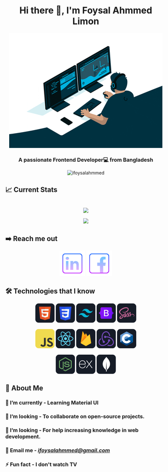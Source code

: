 <div id="header">
  <h1 align="center">Hi there 👋, I'm Foysal Ahmmed Limon</h1>
</div>
<div id="banner" align="center">
  <img src="https://github.com/ifoysalahmmed/ifoysalahmmed/blob/main/images/banner/programmer.gif" />
  <br>
  <h3>A passionate Frontend Developer💻 from Bangladesh</h3>
  <img src="https://komarev.com/ghpvc/?username=ifoysalahmmed&color=008B8B&style=flat-square&label=PROFILE+VIEWS" alt="ifoysalahmmed" />
</div>

## 📈 Current Stats

<div id="stats" align="center">
  <br>
  <img align="center"
    src="https://github-readme-streak-stats.herokuapp.com/?user=ifoysalahmmed&theme=react&hide_border=true&fire=FFA500&currStreakNum=FFA500&ring=FFA500&currStreakLabel=FFA500" />
  <br>
  <br>
  <img src="https://github-readme-stats.vercel.app/api/top-langs?username=ifoysalahmmed&show_icons=true&locale=en&layout=compact&theme=react&hide_border=true" />
</div>

## ➡️ Reach me out

<div id="social" align="center">
  
  [<img height="80" src="https://github.com/ifoysalahmmed/ifoysalahmmed/blob/main/images/social/LinkedIn.png"/>](https://www.linkedin.com/in/ifoysalahmmed/)
  [<img height="80" src="https://github.com/ifoysalahmmed/ifoysalahmmed/blob/main/images/social/Facebook.png"/>](https://www.facebook.com/foysal.amd/)
</div>

## 🛠️ Technologies that I know

<div id="technology" align="center">
  <div>
    <img src="https://github.com/ifoysalahmmed/ifoysalahmmed/blob/main/images/technology/HTML.png"/>
    <img src="https://github.com/ifoysalahmmed/ifoysalahmmed/blob/main/images/technology/css.png"/>
    <img src="https://github.com/ifoysalahmmed/ifoysalahmmed/blob/main/images/technology/tailwind.png"/>
    <img src="https://github.com/ifoysalahmmed/ifoysalahmmed/blob/main/images/technology/bootstrap.png"/>
    <img src="https://github.com/ifoysalahmmed/ifoysalahmmed/blob/main/images/technology/sass.png"/>
  </div>
  <br>
  <div>
    <img src="https://github.com/ifoysalahmmed/ifoysalahmmed/blob/main/images/technology/JavaScript.png"/>
    <img src="https://github.com/ifoysalahmmed/ifoysalahmmed/blob/main/images/technology/react.png"/>
    <img src="https://github.com/ifoysalahmmed/ifoysalahmmed/blob/main/images/technology/firebase.png"/>
    <img src="https://github.com/ifoysalahmmed/ifoysalahmmed/blob/main/images/technology/redux.png"/>
    <img src="https://github.com/ifoysalahmmed/ifoysalahmmed/blob/main/images/technology/c.png"/>
  </div>
  <br>
  <div>
    <img src="https://github.com/ifoysalahmmed/ifoysalahmmed/blob/main/images/technology/node.png"/>
    <img src="https://github.com/ifoysalahmmed/ifoysalahmmed/blob/main/images/technology/express.png"/>
    <img src="https://github.com/ifoysalahmmed/ifoysalahmmed/blob/main/images/technology/mongo.png"/>
  </div>
</div>


## 👀 About Me

<div>

  ### 🌱 I’m currently - Learning Material UI
  ### 👯 I’m looking - To collaborate on open-source projects.
  ### 📖 I’m looking - For help increasing knowledge in web development.
  ### 📧 Email me - ***ifoysalahmmed@gmail.com***
  ### ⚡ Fun fact - I don't watch TV
</div>
